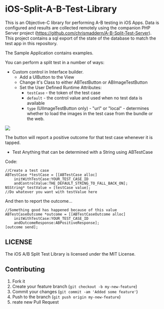 # iOS-Split-A-B-Test-Library

This is an Objective-C library for performing A-B testing in iOS Apps. Data is configured and results are collected remotely using the companion PHP Server project (https://github.com/chrismaddern/A-B-Split-Test-Server). This project contains a sql export of the state of the database to match the test app in this repository.

The Sample Application contains examples.

You can perform a split test in a number of ways:

- Custom control in Interface builder.
	- Add a UIButton to the View
	- Change it's Class to either ABTestButton or ABImageTestButton
	- Set the User Defined Runtime Attributes:
		- <code>testCase</code> - the token of the test case
		- <code>default</code> - the control value and used when no test data is available
		- <code>type</code> (UIImageTestButton only) - "url" or "local" - determines whether to load the images in the test case from the bundle or the web.

<img src="http://cloud.chrismaddern.com/image/1V3X2w441o31/Screen%20Shot%202012-09-23%20at%2009.27.02.png">

The button will report a positive outcome for that test case whenever it is tapped.

- Test Anything that can be determined with a String using ABTestCase

Code:

    //Create a test case
    ABTestCase *testCase = [[ABTestCase alloc] 
        initWithTestCase:YOUR_TEST_CASE_ID
        andControlValue:THE_DEFAULT_STRING_TO_FALL_BACK_ON];
    NSString* testValue = [testCase value];
    //Do whatever you want with testValue here 

And then to report the outcome…

    //Something good has happened because of this value
    ABTestCaseOutcome *outcome = [[ABTestCaseOutcome alloc] 
        initWithTestCase:YOUR_TEST_CASE_ID
        andOutcomeResponse:ABPositiveResponse];
    [outcome send];

## LICENSE

The iOS A/B Split Test Library is licensed under the MIT License.

## Contributing

1. Fork it
2. Create your feature branch (`git checkout -b my-new-feature`)
3. Commit your changes (`git commit -am 'Added some feature'`)
4. Push to the branch (`git push origin my-new-feature`)
5. reate new Pull Request
